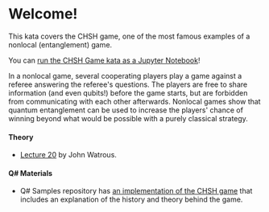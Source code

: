 # Welcome!

This kata covers the CHSH game, one of the most famous examples of a nonlocal
(entanglement) game. 

You can [run the CHSH Game kata as a Jupyter Notebook](https://mybinder.org/v2/gh/Microsoft/QuantumKatas/main?filepath=CHSHGame%2FCHSHGame.ipynb)!

In a nonlocal game, several cooperating players play a game against a referee answering the referee's questions. The players are free to share information
(and even qubits!) before the game starts, but are forbidden from communicating
with each other afterwards. Nonlocal games show that quantum entanglement can be
used to increase the players' chance of winning beyond what would be possible with a
purely classical strategy.

#### Theory

* [Lecture 20](https://cs.uwaterloo.ca/~watrous/CPSC519/LectureNotes/20.pdf) by
  John Watrous.

#### Q# Materials

* Q# Samples repository has [an implementation of the CHSH
  game](https://github.com/microsoft/Quantum/tree/main/samples/algorithms/chsh-game)
  that includes an explanation of the history and theory behind the game.